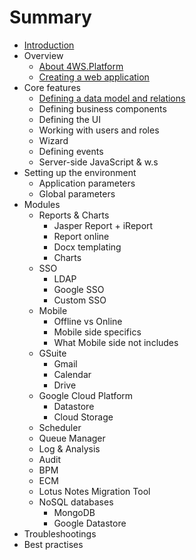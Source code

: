 # Summary

* [Introduction](README.md)
* Overview
  * [About 4WS.Platform](1-1--Architecture.md)
  * [Creating a web application](creating-a-web-application.md)
* Core features
  * [Defining a data model and relations](3-1-4-Definition-of-Data-Models-and-Relations.md)
  * Defining business components
  * Defining the UI
  * Working with users and roles
  * Wizard
  * Defining events
  * Server-side JavaScript & w.s
* Setting up the environment
  * Application parameters
  * Global parameters
* Modules
  * Reports & Charts
    * Jasper Report + iReport
    * Report online
    * Docx templating
    * Charts
  * SSO
    * LDAP
    * Google SSO
    * Custom SSO
  * Mobile
    * Offline vs Online
    * Mobile side specifics
    * What Mobile side not includes
  * GSuite
    * Gmail
    * Calendar
    * Drive
  * Google Cloud Platform
    * Datastore
    * Cloud Storage
  * Scheduler
  * Queue Manager
  * Log & Analysis
  * Audit
  * BPM
  * ECM
  * Lotus Notes Migration Tool
  * NoSQL databases
    * MongoDB
    * Google Datastore
* Troubleshootings
* Best practises


